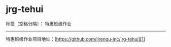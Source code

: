 # jrg-tehui

标签（空格分隔）： 特惠班级作业

---

特惠班级作业项目地址：[https://github.com/jirengu-inc/jrg-tehui][1]


  [1]: https://github.com/jirengu-inc/jrg-tehui